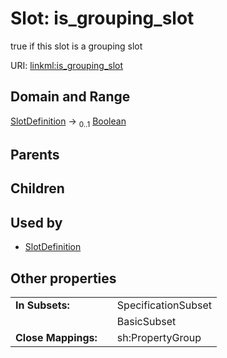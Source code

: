
# Slot: is_grouping_slot


true if this slot is a grouping slot

URI: [linkml:is_grouping_slot](https://w3id.org/linkml/is_grouping_slot)


## Domain and Range

[SlotDefinition](SlotDefinition.md) &#8594;  <sub>0..1</sub> [Boolean](Boolean.md)

## Parents


## Children


## Used by

 * [SlotDefinition](SlotDefinition.md)

## Other properties

|  |  |  |
| --- | --- | --- |
| **In Subsets:** | | SpecificationSubset |
|  | | BasicSubset |
| **Close Mappings:** | | sh:PropertyGroup |

